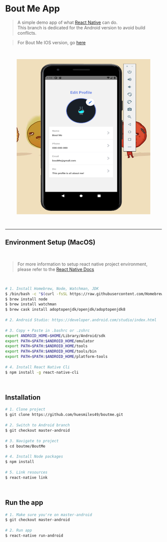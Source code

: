 # Bout Me App

> A simple demo app of what [React Native](https://reactnative.dev/) can do. \
> This branch is dedicated for the Android version to avoid build conflicts.

> For Bout Me IOS version, go [here](https://github.com/huesmiles49/boutme/tree/master-ios)

<br />

<p align="center">
  <img width="430" height="500" src="https://github.com/huesmiles49/boutme/blob/master-android/BoutMe/assets/images/demo-pic-android.png">
</p>

<br />

---

## Environment Setup (MacOS)
<br />

> For more information to setup react native project environment, please refer to the [React Native Docs](https://reactnative.dev/docs/environment-setup)

<br />

```bash
# 1. Install Homebrew, Node, Watchman, JDK
$ /bin/bash -c "$(curl -fsSL https://raw.githubusercontent.com/Homebrew/install/master/install.sh)"
$ brew install node
$ brew install watchman
$ brew cask install adoptopenjdk/openjdk/adoptopenjdk8

# 2. Android Studio: https://developer.android.com/studio/index.html

# 3. Copy + Paste in .bashrc or .zshrc
export ANDROID_HOME=$HOME/Library/Android/sdk
export PATH=$PATH:$ANDROID_HOME/emulator
export PATH=$PATH:$ANDROID_HOME/tools
export PATH=$PATH:$ANDROID_HOME/tools/bin
export PATH=$PATH:$ANDROID_HOME/platform-tools

# 4. Install React Native Cli
$ npm install -g react-native-cli
```
<br />

## Installation

```bash
# 1. Clone project
$ git clone https://github.com/huesmiles49/boutme.git

# 2. Switch to Android branch
$ git checkout master-android

# 3. Navigate to project
$ cd boutme/BoutMe 

# 4. Install Node packages
$ npm install

# 5. Link resources
$ react-native link
```
<br />

## Run the app

```bash
# 1. Make sure you're on master-android
$ git checkout master-android

# 2. Run app
$ react-native run-android
```
